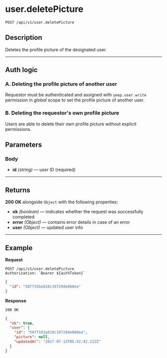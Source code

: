 # user.deletePicture

`POST /api/v1/user.deletePicture`

## Description

Deletes the profile picture of the designated user.

---

## Auth logic

### A. Deleting the profile picture of another user

Requestor must be authenticated and assigned with `yeep.user.write` permission in _global_ scope to set the profile picture of another user.

### B. Deleting the requestor's own profile picture

Users are able to delete their own profile picture without explicit permissions.

## Parameters

### Body

- **id** _(string)_ — user ID (required)

---

## Returns

**200 OK** alongside `Object` with the following properties:

- **ok** _(boolean)_ — indicates whether the request was successfully completed
- **error** _(Object)_ — contains error details in case of an error
- **user** _(Object)_ — updated user info

---

## Example

**Request**

```
POST /api/v1/user.deletePicture
Authorization: `Bearer ${authToken}`
```

```json
{
  "id": "507f191e810c19729de860ea"
}
```

**Response**

`200 OK`

```json
{
  "ok": true,
  "user": {
    "id": "507f191e810c19729de860ea",
    "picture": null,
    "updatedAt": "2017-07-13T05:42:42.222Z"
  }
}
```
